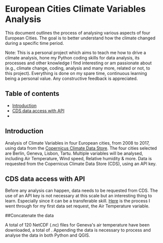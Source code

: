 # European Cities Climate Variables Analysis
This document outlines the process of analysing various aspects of four European Cities. 
The goal is to better understand how the climate changed during a specific time period.

Note: This is a personal project which aims to teach me how to drive a climate analysis, hone my Python coding skills for data analysis, its processes and other knowledge I find interesting or am passionate about (e.g., climate change, coding, analysis and many more, related or not, to this project). Everything is done on my spare time, continuous learning being a personal value. Any constructive feedback is appreciated.


## Table of contents

- [Introduction](#introduction)
- [CDS data access with API](#cds-data-access-with-api)
- 

## Introduction
Analysis of Climate Variables in four European cities, from 2008 to 2017, using data from the [Copernicus Climate Data Store](https://cds.climate.copernicus.eu/cdsapp#!/dataset/sis-urban-climate-cities?tab=overview).
The four cities selected are Berlin, Geneva, Lisbon, Tartu.
Multiple variables will be analysed, including Air Temperature, Wind speed, Relative humidity & more.
Data is requested from the Copernicus Climate Data Store (CDS), using an API key.

## CDS data access with API
Before any analysis can happen, data needs to be requested from CDS. The use of an API key is not necessary at this scale but an interesting thing to learn. Especially since it can be a transferable skill.
[Here](https://github.com/KemanGstl/European-Cities-Climate-Variable-Analysis/blob/main/CDS_Data_Access_With_API.md) is the process I went through for my first data set request, the Air Temperature variable.

##Concatenate the data


A total of 120 NetCDF (.nc) files for Geneva's air temperature have been downloaded, a total of . Appending the data is necessary to process and analyse the data in both Python and QGIS.


